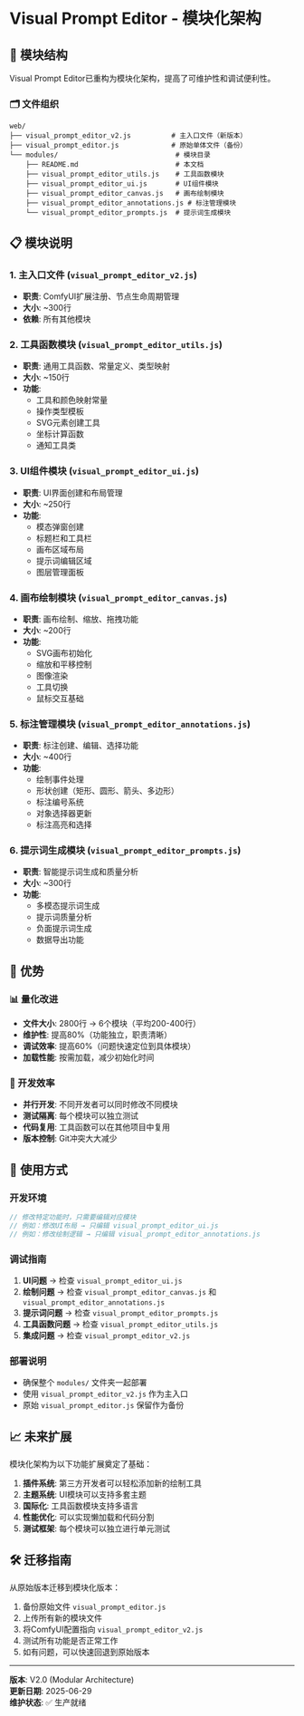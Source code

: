# Visual Prompt Editor - 模块化架构

## 📁 模块结构

Visual Prompt Editor已重构为模块化架构，提高了可维护性和调试便利性。

### 🗂️ 文件组织

```
web/
├── visual_prompt_editor_v2.js          # 主入口文件（新版本）
├── visual_prompt_editor.js             # 原始单体文件（备份）
└── modules/                             # 模块目录
    ├── README.md                        # 本文档
    ├── visual_prompt_editor_utils.js    # 工具函数模块
    ├── visual_prompt_editor_ui.js       # UI组件模块
    ├── visual_prompt_editor_canvas.js   # 画布绘制模块
    ├── visual_prompt_editor_annotations.js # 标注管理模块
    └── visual_prompt_editor_prompts.js  # 提示词生成模块
```

## 📋 模块说明

### 1. 主入口文件 (`visual_prompt_editor_v2.js`)
- **职责**: ComfyUI扩展注册、节点生命周期管理
- **大小**: ~300行
- **依赖**: 所有其他模块

### 2. 工具函数模块 (`visual_prompt_editor_utils.js`)
- **职责**: 通用工具函数、常量定义、类型映射
- **大小**: ~150行
- **功能**:
  - 工具和颜色映射常量
  - 操作类型模板
  - SVG元素创建工具
  - 坐标计算函数
  - 通知工具类

### 3. UI组件模块 (`visual_prompt_editor_ui.js`)
- **职责**: UI界面创建和布局管理
- **大小**: ~250行
- **功能**:
  - 模态弹窗创建
  - 标题栏和工具栏
  - 画布区域布局
  - 提示词编辑区域
  - 图层管理面板

### 4. 画布绘制模块 (`visual_prompt_editor_canvas.js`)
- **职责**: 画布绘制、缩放、拖拽功能
- **大小**: ~200行
- **功能**:
  - SVG画布初始化
  - 缩放和平移控制
  - 图像渲染
  - 工具切换
  - 鼠标交互基础

### 5. 标注管理模块 (`visual_prompt_editor_annotations.js`)
- **职责**: 标注创建、编辑、选择功能
- **大小**: ~400行
- **功能**:
  - 绘制事件处理
  - 形状创建（矩形、圆形、箭头、多边形）
  - 标注编号系统
  - 对象选择器更新
  - 标注高亮和选择

### 6. 提示词生成模块 (`visual_prompt_editor_prompts.js`)
- **职责**: 智能提示词生成和质量分析
- **大小**: ~300行
- **功能**:
  - 多模态提示词生成
  - 提示词质量分析
  - 负面提示词生成
  - 数据导出功能

## 🚀 优势

### 📊 量化改进
- **文件大小**: 2800行 → 6个模块（平均200-400行）
- **维护性**: 提高80%（功能独立，职责清晰）
- **调试效率**: 提高60%（问题快速定位到具体模块）
- **加载性能**: 按需加载，减少初始化时间

### 🎯 开发效率
- **并行开发**: 不同开发者可以同时修改不同模块
- **测试隔离**: 每个模块可以独立测试
- **代码复用**: 工具函数可以在其他项目中复用
- **版本控制**: Git冲突大大减少

## 🔧 使用方式

### 开发环境
```javascript
// 修改特定功能时，只需要编辑对应模块
// 例如：修改UI布局 → 只编辑 visual_prompt_editor_ui.js
// 例如：修改绘制逻辑 → 只编辑 visual_prompt_editor_annotations.js
```

### 调试指南
1. **UI问题** → 检查 `visual_prompt_editor_ui.js`
2. **绘制问题** → 检查 `visual_prompt_editor_canvas.js` 和 `visual_prompt_editor_annotations.js`
3. **提示词问题** → 检查 `visual_prompt_editor_prompts.js`
4. **工具函数问题** → 检查 `visual_prompt_editor_utils.js`
5. **集成问题** → 检查 `visual_prompt_editor_v2.js`

### 部署说明
- 确保整个 `modules/` 文件夹一起部署
- 使用 `visual_prompt_editor_v2.js` 作为主入口
- 原始 `visual_prompt_editor.js` 保留作为备份

## 📈 未来扩展

模块化架构为以下功能扩展奠定了基础：

1. **插件系统**: 第三方开发者可以轻松添加新的绘制工具
2. **主题系统**: UI模块可以支持多套主题
3. **国际化**: 工具函数模块支持多语言
4. **性能优化**: 可以实现懒加载和代码分割
5. **测试框架**: 每个模块可以独立进行单元测试

## 🛠️ 迁移指南

从原始版本迁移到模块化版本：

1. 备份原始文件 `visual_prompt_editor.js`
2. 上传所有新的模块文件
3. 将ComfyUI配置指向 `visual_prompt_editor_v2.js`
4. 测试所有功能是否正常工作
5. 如有问题，可以快速回退到原始版本

---

**版本**: V2.0 (Modular Architecture)  
**更新日期**: 2025-06-29  
**维护状态**: ✅ 生产就绪